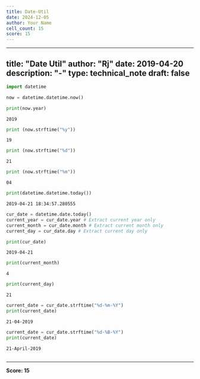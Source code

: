 ```yaml
---
title: Date-Util
date: 2024-12-05
author: Your Name
cell_count: 15
score: 15
---
```


---
title: "Date Util"
author: "Rj"
date: 2019-04-20
description: "-"
type: technical_note
draft: false
---

```python
import datetime
```


```python
now = datetime.datetime.now()
```


```python
print(now.year)
```

    2019



```python
print (now.strftime("%y"))
```

    19



```python
print (now.strftime("%d"))
```

    21



```python
print (now.strftime("%m"))
```

    04



```python
print(datetime.datetime.today())
```

    2019-04-21 18:34:57.280555



```python
cur_date = datetime.date.today()
current_year = cur_date.year # Extract current year only
current_month = cur_date.month # Extract current month only
current_day = cur_date.day # Extract current day only
```


```python
print(cur_date)
```

    2019-04-21



```python
print(current_month)
```

    4



```python
print(current_day)
```

    21



```python
current_date = cur_date.strftime("%d-%m-%Y")
print(current_date)
```

    21-04-2019



```python
current_date = cur_date.strftime("%d-%B-%Y")
print(current_date)
```

    21-April-2019



```python

```


---
**Score: 15**